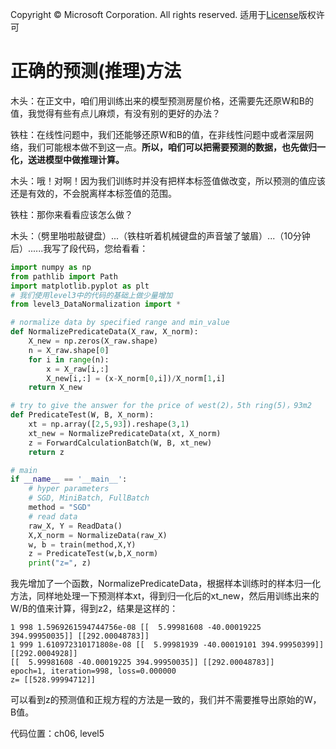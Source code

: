 Copyright © Microsoft Corporation. All rights reserved.
  适用于[License](https://github.com/Microsoft/ai-edu/blob/master/LICENSE.md)版权许可

# 正确的预测(推理)方法

木头：在正文中，咱们用训练出来的模型预测房屋价格，还需要先还原W和B的值，我觉得有些有点儿麻烦，有没有别的更好的办法？

铁柱：在线性问题中，我们还能够还原W和B的值，在非线性问题中或者深层网络，我们可能根本做不到这一点。**所以，咱们可以把需要预测的数据，也先做归一化，送进模型中做推理计算。**

木头：哦！对啊！因为我们训练时并没有把样本标签值做改变，所以预测的值应该还是有效的，不会脱离样本标签值的范围。

铁柱：那你来看看应该怎么做？

木头：（劈里啪啦敲键盘）...（铁柱听着机械键盘的声音皱了皱眉）...（10分钟后）......我写了段代码，您给看看：
```Python
import numpy as np
from pathlib import Path
import matplotlib.pyplot as plt
# 我们使用level3中的代码的基础上做少量增加
from level3_DataNormalization import *

# normalize data by specified range and min_value
def NormalizePredicateData(X_raw, X_norm):
    X_new = np.zeros(X_raw.shape)
    n = X_raw.shape[0]
    for i in range(n):
        x = X_raw[i,:]
        X_new[i,:] = (x-X_norm[0,i])/X_norm[1,i]
    return X_new

# try to give the answer for the price of west(2)，5th ring(5)，93m2
def PredicateTest(W, B, X_norm):
    xt = np.array([2,5,93]).reshape(3,1)
    xt_new = NormalizePredicateData(xt, X_norm)
    z = ForwardCalculationBatch(W, B, xt_new)
    return z

# main
if __name__ == '__main__':
    # hyper parameters
    # SGD, MiniBatch, FullBatch
    method = "SGD"
    # read data
    raw_X, Y = ReadData()
    X,X_norm = NormalizeData(raw_X)
    w, b = train(method,X,Y)
    z = PredicateTest(w,b,X_norm)
    print("z=", z)
```

我先增加了一个函数，NormalizePredicateData，根据样本训练时的样本归一化方法，同样地处理一下预测样本xt，得到归一化后的xt_new，然后用训练出来的W/B的值来计算，得到z2，结果是这样的：
```
1 998 1.5969261594744756e-08 [[  5.99981608 -40.00019225 394.99950035]] [[292.00048783]]
1 999 1.610972310171808e-08 [[  5.99981939 -40.00019101 394.99950399]] [[292.0004928]]
[[  5.99981608 -40.00019225 394.99950035]] [[292.00048783]]
epoch=1, iteration=998, loss=0.000000
z= [[528.99994712]]
```
可以看到z的预测值和正规方程的方法是一致的，我们并不需要推导出原始的W，B值。

代码位置：ch06, level5

